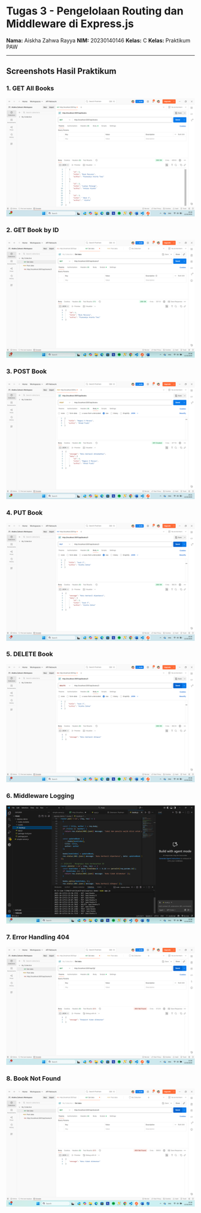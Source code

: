 # Tugas 3 - Pengelolaan Routing dan Middleware di Express.js

**Nama:** Aiskha Zahwa Rayya
**NIM:** 20230140146
**Kelas:** C
**Kelas:** Praktikum PAW  


---

## Screenshots Hasil Praktikum

### 1. GET All Books
![GETAll](Tugas/Tugas2/Screenshots/Read(GET-all).png)

### 2. GET Book by ID
![GETbyID](Tugas/Tugas2/Screenshots/Read(GET-id).png)

### 3. POST Book
![POST](Tugas/Tugas2/Screenshots/Create(POST).png)

### 4. PUT Book
![PUT](Tugas/Tugas2/Screenshots/Update(PUT).png)

### 5. DELETE Book
![DELETE](Tugas/Tugas2/Screenshots/Delete.png)

### 6. Middleware Logging
![Logging](Tugas/Tugas2/Screenshots/Logging.png)

### 7. Error Handling 404
![404](Tugas/Tugas2/Screenshots/404.png)

### 8. Book Not Found
![NotFound](Tugas/Tugas2/Screenshots/NotFound.png)